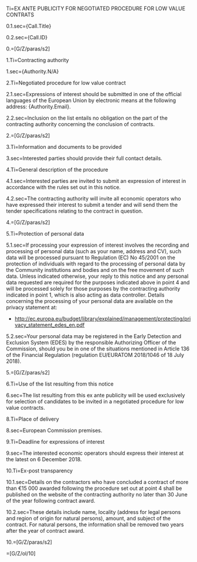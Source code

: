Ti=EX ANTE PUBLICITY FOR NEGOTIATED PROCEDURE FOR LOW VALUE CONTRATS

0.1.sec={Call.Title}

0.2.sec={Call.ID}

0.=[G/Z/paras/s2]

1.Ti=Contracting authority

1.sec={Authority.N/A}

2.Ti=Negotiated procedure for low value contract

2.1.sec=Expressions of interest should be submitted in one of the official languages of the European Union by electronic means at the following address: {Authority.Email}.

2.2.sec=Inclusion on the list entails no obligation on the part of the contracting authority concerning the conclusion of contracts.

2.=[G/Z/paras/s2]

3.Ti=Information and documents to be provided

3.sec=Interested parties should provide their full contact details.

4.Ti=General description of the procedure

4.1.sec=Interested parties are invited to submit an expression of interest in accordance with the rules set out in this notice.

4.2.sec=The contracting authority will invite all economic operators who have expressed their interest to submit a tender and will send them the tender specifications relating to the contract in question.

4.=[G/Z/paras/s2]

5.Ti=Protection of personal data

5.1.sec=If processing your expression of interest involves the recording and processing of personal data (such as your name, address and CV), such data will be processed pursuant to Regulation (EC) No 45/2001 on the protection of individuals with regard to the processing of personal data by the Community institutions and bodies and on the free movement of such data. Unless indicated otherwise, your reply to this notice and any personal data requested are required for the purposes indicated above in point 4 and will be processed solely for those purposes by the contracting authority indicated in point 1, which is also acting as data controller. Details concerning the processing of your personal data are available on the privacy statement at:<ul><li>http://ec.europa.eu/budget/library/explained/management/protecting/privacy_statement_edes_en.pdf</ul>

5.2.sec=Your personal data may be registered in the Early Detection and Exclusion System (EDES) by the responsible Authorizing Officer of the Commission, should you be in one of the situations mentioned in Article 136 of the Financial Regulation (regulation EU/EURATOM 2018/1046 of 18 July 2018).

5.=[G/Z/paras/s2]

6.Ti=Use of the list resulting from this notice

6.sec=The list resulting from this ex ante publicity will be used exclusively for selection of candidates to be invited in a negotiated procedure for low value contracts.

8.Ti=Place of delivery

8.sec=European Commission premises.

9.Ti=Deadline for expressions of interest

9.sec=The interested economic operators should express their interest at the latest on 6 December 2018.

10.Ti=Ex-post transparency

10.1.sec=Details on the contractors who have concluded a contract of more than €15 000 awarded following the procedure set out at point 4 shall be published on the website of the contracting authority no later than 30 June of the year following contract award.

10.2.sec=These details include name, locality (address for legal persons and region of origin for natural persons), amount, and subject of the contract. For natural persons, the information shall be removed two years after the year of contract award.

10.=[G/Z/paras/s2]

=[G/Z/ol/10]
